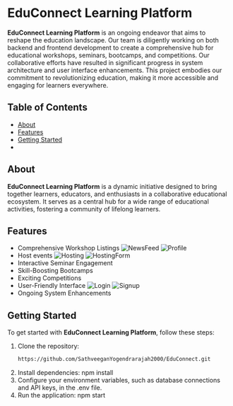 # EduConnect Learning Platform

**EduConnect Learning Platform** is an ongoing endeavor that aims to reshape the education landscape. Our team is diligently working on both backend and frontend development to create a comprehensive hub for educational workshops, seminars, bootcamps, and competitions. Our collaborative efforts have resulted in significant progress in system architecture and user interface enhancements. This project embodies our commitment to revolutionizing education, making it more accessible and engaging for learners everywhere.

## Table of Contents

- [About](#about)
- [Features](#features)
- [Getting Started](#getting-started)
- 
## About

**EduConnect Learning Platform** is a dynamic initiative designed to bring together learners, educators, and enthusiasts in a collaborative educational ecosystem. It serves as a central hub for a wide range of educational activities, fostering a community of lifelong learners.

## Features

- Comprehensive Workshop Listings
    ![NewsFeed](https://github.com/SathveeganYogendrarajah2000/EduConnect/blob/dev/FigmaDesign/NewsFeedDefault.jpg)
    ![Profile](https://github.com/SathveeganYogendrarajah2000/EduConnect/blob/dev/FigmaDesign/Profile.jpg)
- Host events
      ![Hosting](https://github.com/SathveeganYogendrarajah2000/EduConnect/blob/dev/FigmaDesign/Hosting.jpg)
      ![HostingForm](https://github.com/SathveeganYogendrarajah2000/EduConnect/blob/dev/FigmaDesign/HostingForm.jpg)
- Interactive Seminar Engagement
- Skill-Boosting Bootcamps
- Exciting Competitions
- User-Friendly Interface
    ![Login](https://github.com/SathveeganYogendrarajah2000/EduConnect/blob/dev/FigmaDesign/Log%20In.jpg)
    ![Signup](https://github.com/SathveeganYogendrarajah2000/EduConnect/blob/dev/FigmaDesign/sign%20up.jpg)
- Ongoing System Enhancements

## Getting Started

To get started with **EduConnect Learning Platform**, follow these steps:

1. Clone the repository:
   ```bash
   https://github.com/SathveeganYogendrarajah2000/EduConnect.git
   
2. Install dependencies:
     npm install
3. Configure your environment variables, such as database connections and API keys, in the .env file.
4. Run the application:
     npm start

